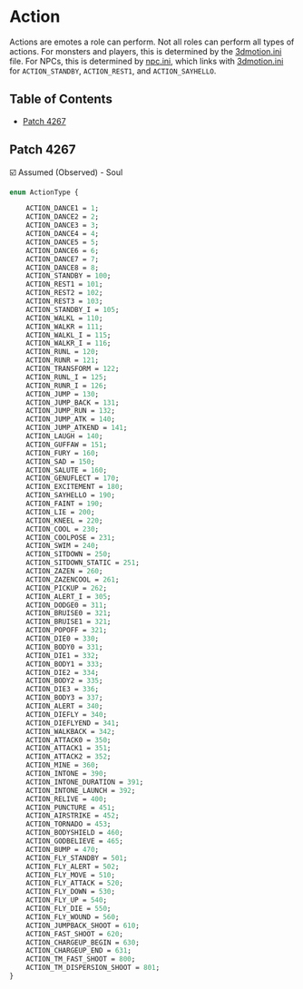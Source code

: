 # Action

Actions are emotes a role can perform. Not all roles can perform all types of actions. For monsters and players, this is determined by the [3dmotion.ini](../files/content/3dmotion.ini.md) file. For NPCs, this is determined by [npc.ini](../files/content/npc.ini.dat), which links with [3dmotion.ini](../files/content/3dmotion.ini.md) for `ACTION_STANDBY`, `ACTION_REST1`, and `ACTION_SAYHELLO`.

## Table of Contents

* [Patch 4267](#patch-4267)

## Patch 4267

☑️ Assumed (Observed) - Soul

```proto
enum ActionType {

    ACTION_DANCE1 = 1;
    ACTION_DANCE2 = 2;
    ACTION_DANCE3 = 3;
    ACTION_DANCE4 = 4;
    ACTION_DANCE5 = 5;
    ACTION_DANCE6 = 6;
    ACTION_DANCE7 = 7;
    ACTION_DANCE8 = 8;
    ACTION_STANDBY = 100;
    ACTION_REST1 = 101;
    ACTION_REST2 = 102;
    ACTION_REST3 = 103;
    ACTION_STANDBY_I = 105;
    ACTION_WALKL = 110;
    ACTION_WALKR = 111;
    ACTION_WALKL_I = 115;
    ACTION_WALKR_I = 116;
    ACTION_RUNL = 120;
    ACTION_RUNR = 121;
    ACTION_TRANSFORM = 122;
    ACTION_RUNL_I = 125;
    ACTION_RUNR_I = 126;
    ACTION_JUMP = 130;
    ACTION_JUMP_BACK = 131;
    ACTION_JUMP_RUN = 132;
    ACTION_JUMP_ATK = 140;
    ACTION_JUMP_ATKEND = 141;
    ACTION_LAUGH = 140;
    ACTION_GUFFAW = 151;
    ACTION_FURY = 160;
    ACTION_SAD = 150;
    ACTION_SALUTE = 160;
    ACTION_GENUFLECT = 170;
    ACTION_EXCITEMENT = 180;
    ACTION_SAYHELLO = 190;
    ACTION_FAINT = 190;
    ACTION_LIE = 200;
    ACTION_KNEEL = 220;
    ACTION_COOL = 230;
    ACTION_COOLPOSE = 231;
    ACTION_SWIM = 240;
    ACTION_SITDOWN = 250;
    ACTION_SITDOWN_STATIC = 251;
    ACTION_ZAZEN = 260;
    ACTION_ZAZENCOOL = 261;
    ACTION_PICKUP = 262;
    ACTION_ALERT_I = 305;
    ACTION_DODGE0 = 311;
    ACTION_BRUISE0 = 321;
    ACTION_BRUISE1 = 321;
    ACTION_POPOFF = 321;
    ACTION_DIE0 = 330;
    ACTION_BODY0 = 331;
    ACTION_DIE1 = 332;
    ACTION_BODY1 = 333;
    ACTION_DIE2 = 334;
    ACTION_BODY2 = 335;
    ACTION_DIE3 = 336;
    ACTION_BODY3 = 337;
    ACTION_ALERT = 340;
    ACTION_DIEFLY = 340;
    ACTION_DIEFLYEND = 341;
    ACTION_WALKBACK = 342;
    ACTION_ATTACK0 = 350;
    ACTION_ATTACK1 = 351;
    ACTION_ATTACK2 = 352;
    ACTION_MINE = 360;
    ACTION_INTONE = 390;
    ACTION_INTONE_DURATION = 391;
    ACTION_INTONE_LAUNCH = 392;
    ACTION_RELIVE = 400;
    ACTION_PUNCTURE = 451;
    ACTION_AIRSTRIKE = 452;
    ACTION_TORNADO = 453;
    ACTION_BODYSHIELD = 460;
    ACTION_GODBELIEVE = 465;
    ACTION_BUMP = 470;
    ACTION_FLY_STANDBY = 501;
    ACTION_FLY_ALERT = 502;
    ACTION_FLY_MOVE = 510;
    ACTION_FLY_ATTACK = 520;
    ACTION_FLY_DOWN = 530;
    ACTION_FLY_UP = 540;
    ACTION_FLY_DIE = 550;
    ACTION_FLY_WOUND = 560;
    ACTION_JUMPBACK_SHOOT = 610;
    ACTION_FAST_SHOOT = 620;
    ACTION_CHARGEUP_BEGIN = 630;
    ACTION_CHARGEUP_END = 631;
    ACTION_TM_FAST_SHOOT = 800;
    ACTION_TM_DISPERSION_SHOOT = 801;
}
```